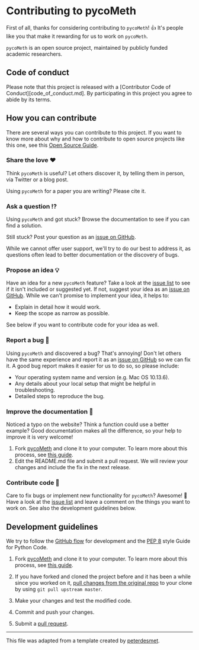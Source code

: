 # Contributing to pycoMeth

First of all, thanks for considering contributing to `pycoMeth`! 👍 It's people like you that make it rewarding for us to work on `pycoMeth`.

`pycoMeth` is an open source project, maintained by publicly funded academic researchers.

[repo]: https://github.com/a-slide/pycoMeth
[issues]: https://github.com/a-slide/pycoMeth/issues
[new_issue]: https://github.com/a-slide/pycoMeth/issues/new
[code_of_conduct]: https://github.com/a-slide/pycoMeth/blob/master/docs/code_of_conduct.md

## Code of conduct

Please note that this project is released with a [Contributor Code of Conduct][code_of_conduct.md]. By participating in this project you agree to abide by its terms.

## How you can contribute

There are several ways you can contribute to this project. If you want to know more about why and how to contribute to open source projects like this one, see this [Open Source Guide](https://opensource.guide/how-to-contribute/).

### Share the love ❤️

Think `pycoMeth` is useful? Let others discover it, by telling them in person, via Twitter or a blog post.

Using `pycoMeth` for a paper you are writing? Please cite it.

### Ask a question ⁉️

Using `pycoMeth` and got stuck? Browse the documentation to see if you can find a solution.

Still stuck? Post your question as an [issue on GitHub][new_issue].

While we cannot offer user support, we'll try to do our best to address it, as questions often lead to better documentation or the discovery of bugs.


### Propose an idea 💡

Have an idea for a new `pycoMeth` feature? Take a look at the [issue list][issues] to see if it isn't included or suggested yet. If not, suggest your idea as an [issue on GitHub][new_issue]. While we can't promise to implement your idea, it helps to:

* Explain in detail how it would work.
* Keep the scope as narrow as possible.

See below if you want to contribute code for your idea as well.

### Report a bug 🐛

Using `pycoMeth` and discovered a bug? That's annoying! Don't let others have the same experience and report it as an [issue on GitHub][new_issue] so we can fix it. A good bug report makes it easier for us to do so, so please include:

* Your operating system name and version (e.g. Mac OS 10.13.6).
* Any details about your local setup that might be helpful in troubleshooting.
* Detailed steps to reproduce the bug.

### Improve the documentation 📖

Noticed a typo on the website? Think a function could use a better example? Good documentation makes all the difference, so your help to improve it is very welcome!

1. Fork [pycoMeth][repo] and clone it to your computer. To learn more about this process, see [this guide](https://guides.github.com/activities/forking/).
2. Edit the README.md file and submit a pull request. We will review your changes and include the fix in the next release.

### Contribute code 📝

Care to fix bugs or implement new functionality for `pycoMeth`? Awesome! 👏 Have a look at the [issue list][issues] and leave a comment on the things you want to work on. See also the development guidelines below.

## Development guidelines

We try to follow the [GitHub flow](https://guides.github.com/introduction/flow/) for development and the [PEP 8](https://www.python.org/dev/peps/pep-0008/) style Guide for Python Code.

1. Fork [pycoMeth][repo] and clone it to your computer. To learn more about this process, see [this guide](https://guides.github.com/activities/forking/).

2. If you have forked and cloned the project before and it has been a while since you worked on it, [pull changes from the original repo](https://help.github.com/articles/merging-an-upstream-repository-into-your-fork/) to your clone by using `git pull upstream master`.

3. Make your changes and test the modified code.

4. Commit and push your changes.

5. Submit a [pull request](https://guides.github.com/activities/forking/#making-a-pull-request).


---

This file was adapted from a template created by [peterdesmet](https://gist.github.com/peterdesmet/e90a1b0dc17af6c12daf6e8b2f044e7c).
